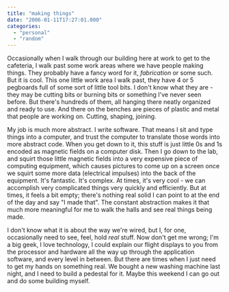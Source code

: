 ```yaml
---
title: "making things"
date: "2006-01-11T17:27:01.000"
categories: 
  - "personal"
  - "random"
---
```


Occasionally when I walk through our building here at work to get to the cafeteria, I walk past some work areas where we have people making things. They probably have a fancy word for it, _fabrication_ or some such. But it is cool. This one little work area I walk past, they have 4 or 5 pegboards full of some sort of little tool bits. I don't know what they are - they may be cutting bits or burning bits or something I've never seen before. But there's hundreds of them, all hanging there neatly organized and ready to use. And there on the benches are pieces of plastic and metal that people are working on. Cutting, shaping, joining.

My job is much more abstract. I write software. That means I sit and type things into a computer, and trust the computer to translate those words into more abstract code. When you get down to it, this stuff is just little 0s and 1s encoded as magnetic fields on a computer disk. Then I go down to the lab, and squirt those little magnetic fields into a very expensive piece of computing equipment, which causes pictures to come up on a screen once we squirt some more data (electrical impulses) into the back of the equipment. It's fantastic. It's complex. At times, it's very cool - we can accomplish very complicated things very quickly and efficiently. But at times, it feels a bit empty; there's nothing real solid I can point to at the end of the day and say "I made that". The constant abstraction makes it that much more meaningful for me to walk the halls and see real things being made.

I don't know what it is about the way we're wired, but I, for one, occasionally need to see, feel, hold _real_ stuff. Now don't get me wrong; I'm a big geek, I love technology, I could explain our flight displays to you from the processor and hardware all the way up through the application software, and every level in between. But there are times when I just need to get my hands on something real. We bought a new washing machine last night, and I need to build a pedestal for it. Maybe this weekend I can go out and do some building myself.
